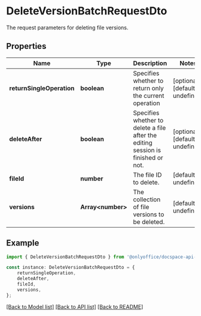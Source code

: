 # DeleteVersionBatchRequestDto

The request parameters for deleting file versions.

## Properties

Name | Type | Description | Notes
------------ | ------------- | ------------- | -------------
**returnSingleOperation** | **boolean** | Specifies whether to return only the current operation | [optional] [default to undefined]
**deleteAfter** | **boolean** | Specifies whether to delete a file after the editing session is finished or not. | [optional] [default to undefined]
**fileId** | **number** | The file ID to delete. | [default to undefined]
**versions** | **Array&lt;number&gt;** | The collection of file versions to be deleted. | [default to undefined]

## Example

```typescript
import { DeleteVersionBatchRequestDto } from '@onlyoffice/docspace-api-typescript';

const instance: DeleteVersionBatchRequestDto = {
    returnSingleOperation,
    deleteAfter,
    fileId,
    versions,
};
```

[[Back to Model list]](../README.md#documentation-for-models) [[Back to API list]](../README.md#documentation-for-api-endpoints) [[Back to README]](../README.md)
